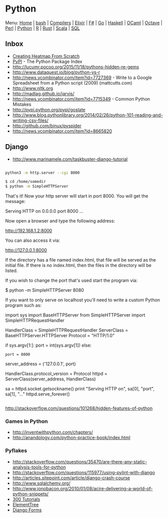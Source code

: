 # Python

Menu: [Home](README.md) | [bash](bash.md) | [Compilers](compilers.md) | [Elixir](elixir.md) |  [F#](fsharp.md) | [Go](go.md) | [Haskell](haskell.md) | [OCaml](ocaml.md) | [Octave](octave.md) | [Perl](perl.md) | [Python](python.md) | [R](r.md) | [Rust](rust.md) | [Scala](scala.md)  | [SQL](sql.md)

## Inbox

- [Creating Heatmap From Scratch](https://www.geodose.com/2018/01/creating-heatmap-in-python-from-scratch.html)
- [PyPI](https://pypi.python.org/pypi) - The Python Package Index
- http://lucumr.pocoo.org/2015/11/18/pythons-hidden-re-gems
- http://www.dataquest.io/blog/python-vs-r
- http://news.ycombinator.com/item?id=7727369 - Write to a Google Spreadsheet from a Python script (2009) (mattcutts.com)
- http://www.nltk.org
- http://madlag.github.io/jarvis/
- http://news.ycombinator.com/item?id=7715349 - Common Python Mistakes 
- http://pypi.python.org/pypi/goslate
- http://www.blog.pythonlibrary.org/2014/02/26/python-101-reading-and-writing-csv-files/
- http://github.com/binux/pyspider
-  http://news.ycombinator.com/item?id=8665820

## Django

- http://www.marinamele.com/taskbuster-django-tutorial


```sh

python3 -m http.server --cgi 8000

```

```sh
$ cd /home/somedir
$ python -m SimpleHTTPServer
```

That's it! Now your http server will start in port 8000. You will get the message:

Serving HTTP on 0.0.0.0 port 8000 ...

Now open a browser and type the following address:

http://192.168.1.2:8000

You can also access it via:

http://127.0.0.1:8000

If the directory has a file named index.html, that file will be served as the initial file. If there is no index.html, then the files in the directory will be listed.

If you wish to change the port that's used start the program via:

$ python -m SimpleHTTPServer 8080

If you want to only serve on localhost you'll need to write a custom Python program such as:

import sys
import BaseHTTPServer
from SimpleHTTPServer import SimpleHTTPRequestHandler

HandlerClass = SimpleHTTPRequestHandler
ServerClass  = BaseHTTPServer.HTTPServer
Protocol    = "HTTP/1.0"

if sys.argv[1:]:
    port = int(sys.argv[1])
else:

    port = 8000
server_address = ('127.0.0.1', port)

HandlerClass.protocol_version = Protocol
httpd = ServerClass(server_address, HandlerClass)

sa = httpd.socket.getsockname()
print "Serving HTTP on", sa[0], "port", sa[1], "..."
httpd.serve_forever()

```

```

http://stackoverflow.com/questions/101268/hidden-features-of-python

### Games in Python 

- http://inventwithpython.com/chapters/
- http://anandology.com/python-practice-book/index.html

### Pyflakes

- http://stackoverflow.com/questions/35470/are-there-any-static-analysis-tools-for-python
- http://stackoverflow.com/questions/115977/using-pylint-with-django
- http://articles.sitepoint.com/article/django-crash-course
- http://www.sqlalchemy.org/
- http://www.jonobacon.org/2010/01/08/acire-delivering-a-world-of-python-snippets/
- [300 Tutorials](http://dis.4chan.org/read/prog/1180084983/)
- [ElementTree](http://effbot.org/zone/element.htm)
- [Django Forms](http://uswaretech.com/blog/2010/01/doing-things-with-django-forms/)

```
